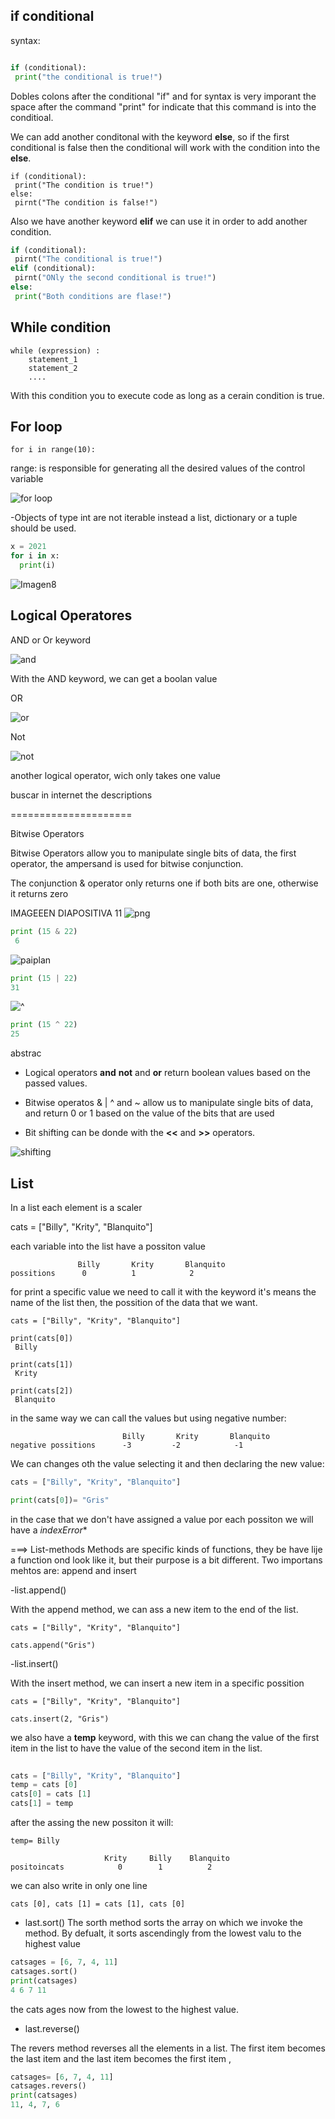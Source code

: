
## if conditional 


syntax:


```python

if (conditional): 
 print("the conditional is true!")
```
Dobles colons after the conditional "if" and for syntax is very imporant the space after the command "print" for indicate that this command is into the conditioal. 

We can add another conditonal with the keyword **else**, so if the first conditional is false then the conditional will work with the condition into the **else**.

```pytho
if (conditional):
 print("The condition is true!")
else:
 pirnt("The condition is false!")
```
Also we have another keyword **elif** we can use it in order to add another condition.

```python 
if (conditional):
 pirnt("The conditional is true!")
elif (conditional):
 pirnt("ONly the second conditional is true!")
else:
 print("Both conditions are flase!")
```
## While condition 

```
while (expression) :
    statement_1
    statement_2
    ....
```

With this condition you to execute code as long as a cerain condition is true. 


## For loop


```
for i in range(10):
```

range: is responsible for generating all the desired values of the control variable

![for loop](https://user-images.githubusercontent.com/114703394/202341831-1242db27-f752-43f7-ae80-a25838e215b5.png)




-Objects of type int are not iterable instead a list, dictionary or a tuple should 
be used.

```python
x = 2021
for i in x:
  print(i)
```

![Imagen8](https://user-images.githubusercontent.com/114703394/202342242-d4d3b2c7-aac6-4419-8899-4f87904201c1.png)



## Logical Operatores


AND or Or keyword 

![and](https://user-images.githubusercontent.com/114703394/202344939-3107c86a-f15f-44d6-b641-2ad2896dbc4f.png)

With the AND keyword, we can get a boolan value 

OR


![or](https://user-images.githubusercontent.com/114703394/202344992-21280fa5-10d4-45b5-9b1f-06a892eb9538.png)

Not

![not](https://user-images.githubusercontent.com/114703394/202345025-91fa8306-2329-4c8c-8a3a-ebd6b6a360f1.png)

another logical operator, wich only takes one value 


buscar in internet the descriptions


=====================

Bitwise Operators



Bitwise Operators allow you to manipulate single bits of data, the first operator,
the ampersand is used for bitwise conjunction. 

The conjunction & operator only returns one if both bits are one, otherwise it returns
zero  

IMAGEEEN DIAPOSITIVA 11
![png](https://user-images.githubusercontent.com/114703394/202350633-fb784883-7f56-49fa-9e3d-d0fb1740731c.png)

```python
print (15 & 22)
 6
```
![paiplan](https://user-images.githubusercontent.com/114703394/202350766-8550918c-02d4-4db5-ab4f-18305b82f59d.png)
```python 
print (15 | 22)
31
```

![^](https://user-images.githubusercontent.com/114703394/202350796-a77ab411-3b3c-4b4c-a3b8-c0a8025f6824.png)


```python 
print (15 ^ 22)
25
```


abstrac



- Logical operators **and** **not** and **or** return boolean values based on the 
passed values. 

- Bitwise operatos & | ^ and ~ allow us to manipulate single bits of data, and return 
0 or 1 based on the value of the bits that are used

- Bit shifting can be donde with the **<<** and **>>** operators. 


![shifting](https://user-images.githubusercontent.com/114703394/202351278-87c56ef0-8914-4a27-ac21-8a0ac5da87e2.png)



## List




In a list each element is a scaler 


cats = ["Billy", "Krity", "Blanquito"]
 

each variable into the list have a possiton value 


```
               Billy       Krity       Blanquito 
possitions      0          1            2 
```

for print a specific  value we need to call it with the keyword it's means the name
of the list then, the possition of the data that we want. 

```
cats = ["Billy", "Krity", "Blanquito"]

print(cats[0])
 Billy

print(cats[1])
 Krity 

print(cats[2])
 Blanquito
```
in the same way we can call the values but using negative number: 


```
                         Billy       Krity       Blanquito 
negative possitions      -3         -2            -1 
```


We can changes oth the value selecting it and then declaring the new value: 

```python
cats = ["Billy", "Krity", "Blanquito"]

print(cats[0])= "Gris"
```

in the case that we don't have assigned a value por each possiton we will have 
a *indexError**
	


===> List-methods
Methods are specific kinds of functions, they be have lije a function ond look 
like it, but their purpose is a bit different. 
Two importans mehtos are: append and insert 

-list.append()

With the append method, we can ass a new item to the end of the list. 

```
cats = ["Billy", "Krity", "Blanquito"]

cats.append("Gris")

```
-list.insert()

With the insert method, we can insert a new item in a specific possition 

```
cats = ["Billy", "Krity", "Blanquito"]

cats.insert(2, "Gris")

```
we also have a **temp** keyword, with this we can chang the value of the 
first item in the list to have the value of the second item in the list.

```python 
 
cats = ["Billy", "Krity", "Blanquito"]
temp = cats [0]
cats[0] = cats [1]
cats[1] = temp 

```
after the assing the new possiton it will: 

```
temp= Billy

                     Krity     Billy    Blanquito 
positoincats            0        1          2
```

we can also write in only one line
 
```
cats [0], cats [1] = cats [1], cats [0]
```
- last.sort()
The sorth method sorts the array on which we invoke the method. By defualt, it sorts 
ascendingly from the lowest valu to the highest value 

```python 
catsages = [6, 7, 4, 11]
catsages.sort()
print(catsages)
4 6 7 11
```
the cats ages now from the lowest to the highest value. 


- last.reverse()


The revers method reverses all the elements in a list. The first item becomes 
the last item and the last item becomes the first item , 


```python 
catsages= [6, 7, 4, 11]
catsages.revers()
print(catsages)
11, 4, 7, 6
